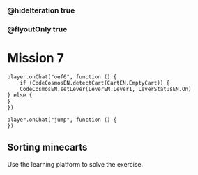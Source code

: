 ### @hideIteration true
### @flyoutOnly true
# Mission 7
```blocks
player.onChat("oef6", function () {
    if (CodeCosmosEN.detectCart(CartEN.EmptyCart)) {
    CodeCosmosEN.setLever(LeverEN.Lever1, LeverStatusEN.On)
} else {
}
})
```

```template
player.onChat("jump", function () {
})
```

## Sorting minecarts

Use the learning platform to solve the exercise.
